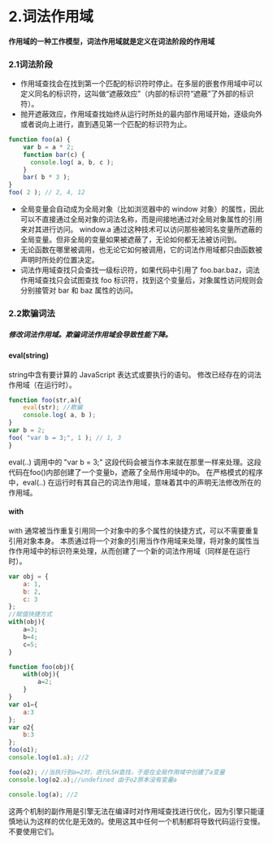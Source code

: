 # 2.词法作用域
#### 作用域的一种工作模型，词法作用域就是定义在词法阶段的作用域
### 2.1词法阶段
* 作用域查找会在找到第一个匹配的标识符时停止。在多层的嵌套作用域中可以定义同名的标识符，这叫做“遮蔽效应”（内部的标识符“遮蔽”了外部的标识符）。
* 抛开遮蔽效应，作用域查找始终从运行时所处的最内部作用域开始，逐级向外或者说向上进行，直到遇见第一个匹配的标识符为止。
~~~ JavaScript
function foo(a) {
    var b = a * 2;
    function bar(c) {
      console.log( a, b, c );
    }
    bar( b * 3 );
}
foo( 2 ); // 2, 4, 12
~~~
* 全局变量会自动成为全局对象（比如浏览器中的 window 对象）的属性，因此可以不直接通过全局对象的词法名称，而是间接地通过对全局对象属性的引用来对其进行访问。
window.a 通过这种技术可以访问那些被同名变量所遮蔽的全局变量。但非全局的变量如果被遮蔽了，无论如何都无法被访问到。
* 无论函数在哪里被调用，也无论它如何被调用，它的词法作用域都只由函数被声明时所处的位置决定。
* 词法作用域查找只会查找一级标识符，如果代码中引用了 foo.bar.baz，词法作用域查找只会试图查找 foo 标识符，找到这个变量后，对象属性访问规则会分别接管对 bar 和 baz 属性的访问。
### 2.2欺骗词法
##### 修改词法作用域。欺骗词法作用域会导致性能下降。
#### eval(string) 
string中含有要计算的 JavaScript 表达式或要执行的语句。
修改已经存在的词法作用域（在运行时）。
~~~ JavaScript
function foo(str,a){
    eval(str); //欺骗
    console.log( a, b );
}
var b = 2;
foo( "var b = 3;", 1 ); // 1, 3
}
~~~
eval(..) 调用中的 "var b = 3;" 这段代码会被当作本来就在那里一样来处理。这段代码在foo()内部创建了一个变量b，遮蔽了全局作用域中的b。
在严格模式的程序中，eval(..) 在运行时有其自己的词法作用域，意味着其中的声明无法修改所在的作用域。
#### with
with 通常被当作重复引用同一个对象中的多个属性的快捷方式，可以不需要重复引用对象本身。
本质通过将一个对象的引用当作作用域来处理，将对象的属性当作作用域中的标识符来处理，从而创建了一个新的词法作用域（同样是在运行时）。
~~~ JavaScript
var obj = {
    a: 1,
    b: 2,
    c: 3
};
//赋值快捷方式
with(obj){
    a=3;
    b=4;
    c=5;
}
~~~
~~~ JavaScript
function foo(obj){
    with(obj){
        a=2;
    }
}
var o1={
    a:3
};
var o2{
    b:3
};
foo(o1);
console.log(o1.a); //2

foo(o2); //当执行到a=2时，进行LSH查找，于是在全局作用域中创建了a变量
console.log(o2.a);//undefined 由于o2原本没有变量a

console.log(a); //2 
~~~
这两个机制的副作用是引擎无法在编译时对作用域查找进行优化，因为引擎只能谨慎地认为这样的优化是无效的。使用这其中任何一个机制都将导致代码运行变慢。不要使用它们。
